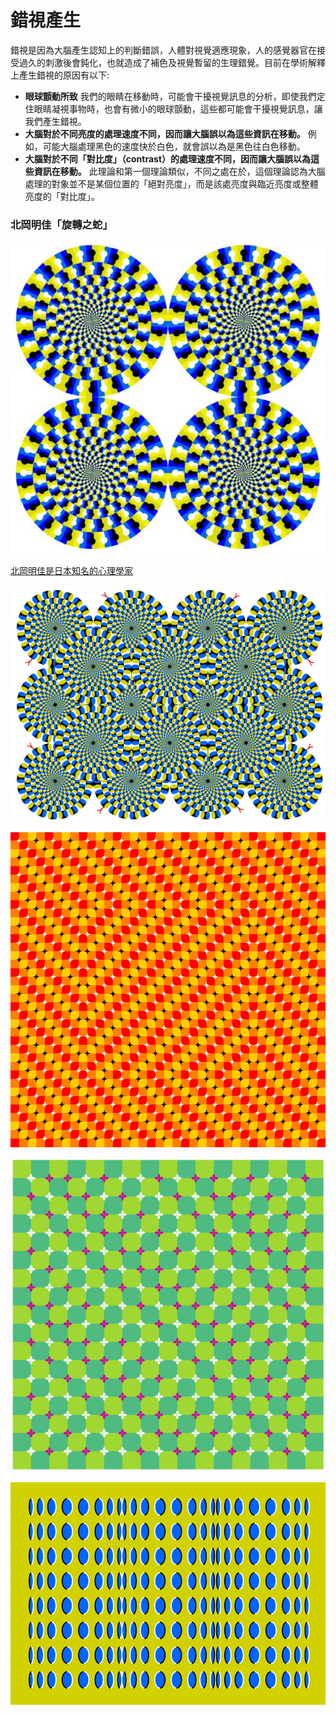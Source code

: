 # 錯視產生

錯視是因為大腦產生認知上的判斷錯誤，人體對視覺適應現象，人的感覺器官在接受過久的刺激後會鈍化，也就造成了補色及視覺暫留的生理錯覺。目前在學術解釋上產生錯視的原因有以下:

* **眼球顫動所致** 我們的眼睛在移動時，可能會干擾視覺訊息的分析，即使我們定住眼睛凝視事物時，也會有微小的眼球顫動，這些都可能會干擾視覺訊息，讓我們產生錯視。
* **大腦對於不同亮度的處理速度不同，因而讓大腦誤以為這些資訊在移動。** 例如，可能大腦處理黑色的速度快於白色，就會誤以為是黑色往白色移動。
* **大腦對於不同「對比度」（contrast）的處理速度不同，因而讓大腦誤以為這些資訊在移動。** 此理論和第一個理論類似，不同之處在於，這個理論認為大腦處理的對象並不是某個位置的「絕對亮度」，而是該處亮度與臨近亮度或整體亮度的「對比度」。

### 北岡明佳「旋轉之蛇」

![&#x5317;&#x5CA1;&#x660E;&#x4F73;&#x300C;&#x65CB;&#x8F49;&#x4E4B;&#x86C7;&#x300D;](.gitbook/assets/image%20%282%29.png)

[北岡明佳是日本知名的心理學家](http://www.ritsumei.ac.jp/~akitaoka/?fbclid=IwAR2WfSfZl23pdK0Jt7Q_cMVwwP70W-5zv6mJbdJhj2td5rsCzss2fLmqcNY)

![](.gitbook/assets/image%20%283%29.png)

![](.gitbook/assets/image%20%285%29.png)

![](.gitbook/assets/image.png)

![](.gitbook/assets/image%20%281%29.png)

